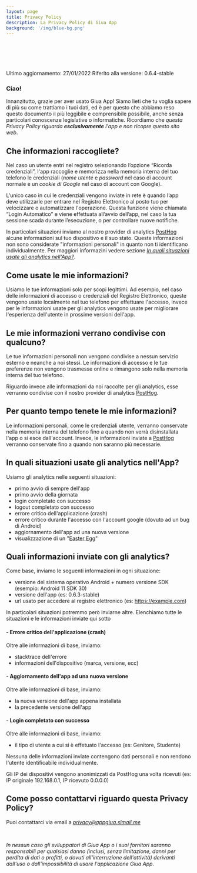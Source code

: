 ```yaml
---
layout: page
title: Privacy Policy
description: La Privacy Policy di Giua App
background: '/img/blue-bg.png'
---
```


# ⠀

Ultimo aggiornamento: 27/01/2022
Riferito alla versione: 0.6.4-stable

### Ciao!

Innanzitutto, grazie per aver usato Giua App! Siamo lieti che tu voglia sapere di più su come trattiamo i tuoi dati, ed è per questo che abbiamo reso questo documento il più leggibile e comprensibile possibile, anche senza particolari conoscenze legislative o informatiche. Ricordiamo che *questa Privacy Policy riguarda **esclusivamente** l'app e non ricopre questo sito web*.

## Che informazioni raccogliete?

Nel caso un utente entri nel registro selezionando l’opzione “Ricorda credenziali”, l'app raccoglie e memorizza nella memoria interna del tuo telefono le credenziali (*nome utente* e *password* nel caso di account normale e un *cookie di Google* nel caso di account con Google).

L'unico caso in cui le credenziali vengono inviate in rete è quando l’app deve utilizzarle per entrare nel Registro Elettronico al posto tuo per velocizzare o automatizzare l'operazione. Questa funzione viene chiamata “Login Automatico” e viene effettuata all’avvio dell’app, nel caso la tua sessione scada durante l’esecuzione, o per controllare nuove notifiche.

In particolari situazioni inviamo al nostro provider di analytics [PostHog](https://www.posthog.com/) alcune informazioni sul tuo dispositivo e il suo stato. Queste informazioni non sono considerate "informazioni personali" in quanto non ti identificano individualmente. Per maggiori informazini vedere sezione *[In quali situazioni usate gli analytics nell'App?](#analytics)*.

## Come usate le mie informazioni?

Usiamo le tue informazioni solo per scopi legittimi. Ad esempio, nel caso delle informazioni di accesso o credenziali del Registro Elettronico, queste vengono usate localmente nel tuo telefono per effettuare l'accesso, invece per le informazioni usate per gli analytics vengono usate per migliorare l'esperienza dell'utente in prossime versioni dell'app.

## Le mie informazioni verrano condivise con qualcuno?

Le tue informazioni personali non vengono condivise a nessun servizio esterno e neanche a noi stessi. Le informazioni di accesso e le tue preferenze non vengono trasmesse online e rimangono solo nella memoria interna del tuo telefono.

Riguardo invece alle informazioni da noi raccolte per gli analytics, esse verranno condivise con il nostro provider di analytics [PostHog](https://www.posthog.com/). 

## Per quanto tempo tenete le mie informazioni?

Le informazioni personali, come le credenziali utente, verranno conservate nella memoria interna del telefono fino a quando non verrà disinstallata l'app o si esce dall'account. Invece, le informazioni inviate a [PostHog](https://www.posthog.com/) verranno conservate fino a quando non saranno più necessarie.

## In quali situazioni usate gli analytics nell'App?

<div id="analytics"></div>

Usiamo gli analytics nelle seguenti situazioni:

- primo avvio di sempre dell'app
- primo avvio della giornata
- login completato con successo
- logout completato con successo
- errore critico dell'applicazione (crash)
- errore critico durante l'accesso con l'account google (dovuto ad un bug di Android)
- aggiornamento dell'app ad una nuova versione
- visualizzazione di un "[Easter Egg](https://it.wikipedia.org/wiki/Easter_egg)"

## Quali informazioni inviate con gli analytics?

Come base, inviamo le seguenti informazioni in ogni situazione:

- versione del sistema operativo Android + numero versione SDK (esempio: Android 11 SDK 30)
- versione dell'app (es: 0.6.3-stable)
- url usato per accedere al registro elettronico (es: https://example.com)

In particolari situazioni potremmo però inviarne altre.
Elenchiamo tutte le situazioni e le informazioni inviate qui sotto

#### - Errore critico dell'applicazione (crash)

Oltre alle informazioni di base, inviamo:

- stacktrace dell'errore
- informazioni dell'dispositivo (marca, versione, ecc)

#### - Aggiornamento dell'app ad una nuova versione

Oltre alle informazioni di base, inviamo:

- la nuova versione dell'app appena installata
- la precedente versione dell'app

#### - Login completato con successo

Oltre alle informazioni di base, inviamo:

- il tipo di utente a cui si è effetuato l'accesso (es: Genitore, Studente)

Nessuna delle informazioni inviate contengono dati personali e non rendono l'utente identificabile individualmente.

Gli IP dei dispositivi vengono anonimizzati da PostHog una volta ricevuti (es: IP originale 192.168.0.1, IP ricevuto 0.0.0.0)

## Come posso contattarvi riguardo questa Privacy Policy?

Puoi contattarci via email a *[privacy@appgiua.slmail.me](mailto:privacy@appgiua.slmail.me)*

<br>

*In nessun caso gli sviluppatori di Giua App o i suoi fornitori saranno responsabili per qualsiasi danno (inclusi, senza limitazione, danni per perdita di dati o profitti, o dovuti all'interruzione dell'attività) derivanti dall'uso o dall'impossibilità di usare l'applicazione Giua App.*

<br><br><br>